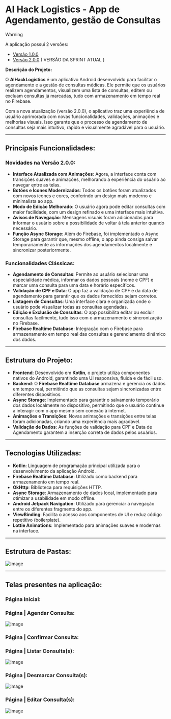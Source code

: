 # AI Hack Logistics - App de Agendamento, gestão de Consultas

> [!WARNING]
> A aplicação possui 2 versões:
> - [Versão 1.0.0](https://github.com/GiovanniSguizzardi/AiHackLogisticsKotlinApp/tree/f44e184e371c74e86e31e70585b6ff3b6c1d938a/ProjetoChallenge)
> - [Versão 2.0.0](https://github.com/GiovanniSguizzardi/AiHackLogisticsKotlinApp/tree/f44e184e371c74e86e31e70585b6ff3b6c1d938a/ProjetoChallengeV2) ( VERSÃO DA SPRINT ATUAL )

**Descrição do Projeto:**

O **AIHackLogistics** é um aplicativo Android desenvolvido para facilitar o agendamento e a gestão de consultas médicas. Ele permite que os usuários realizem agendamentos, visualizem uma lista de consultas, editem ou excluam consultas já marcadas, tudo com armazenamento em tempo real no Firebase. 

Com a nova atualização (versão 2.0.0), o aplicativo traz uma experiência de usuário aprimorada com novas funcionalidades, validações, animações e melhorias visuais. Isso garante que o processo de agendamento de consultas seja mais intuitivo, rápido e visualmente agradável para o usuário.

---

## Principais Funcionalidades:

### **Novidades na Versão 2.0.0**:

- **Interface Atualizada com Animações**: Agora, a interface conta com transições suaves e animações, melhorando a experiência do usuário ao navegar entre as telas.
- **Botões e Ícones Modernizados**: Todos os botões foram atualizados com novos ícones e cores, conferindo um design mais moderno e minimalista ao app.
- **Modo de Edição Melhorado**: O usuário agora pode editar consultas com maior facilidade, com um design refinado e uma interface mais intuitiva.
- **Avisos de Navegação**: Mensagens visuais foram adicionadas para informar o usuário sobre a possibilidade de voltar à tela anterior quando necessário.
- **Função Async Storage**: Além do Firebase, foi implementado o Async Storage para garantir que, mesmo offline, o app ainda consiga salvar temporariamente as informações dos agendamentos localmente e sincronizar posteriormente.

### **Funcionalidades Clássicas**:

- **Agendamento de Consultas**: Permite ao usuário selecionar uma especialidade médica, informar os dados pessoais (nome e CPF) e marcar uma consulta para uma data e horário específicos.
- **Validação de CPF e Data**: O app faz a validação de CPF e da data de agendamento para garantir que os dados fornecidos sejam corretos.
- **Listagem de Consultas**: Uma interface clara e organizada onde o usuário pode visualizar todas as consultas agendadas.
- **Edição e Exclusão de Consultas**: O app possibilita editar ou excluir consultas facilmente, tudo isso com o armazenamento e sincronização no Firebase.
- **Firebase Realtime Database**: Integração com o Firebase para armazenamento em tempo real das consultas e gerenciamento dinâmico dos dados.

---

## Estrutura do Projeto:

- **Frontend**: Desenvolvido em **Kotlin**, o projeto utiliza componentes nativos do Android, garantindo uma UI responsiva, fluida e de fácil uso.
- **Backend**: O **Firebase Realtime Database** armazena e gerencia os dados em tempo real, permitindo que as consultas sejam sincronizadas entre diferentes dispositivos.
- **Async Storage**: Implementado para garantir o salvamento temporário dos dados localmente no dispositivo, permitindo que o usuário continue a interagir com o app mesmo sem conexão à internet.
- **Animações e Transições**: Novas animações e transições entre telas foram adicionadas, criando uma experiência mais agradável.
- **Validação de Dados**: As funções de validação para CPF e Data de Agendamento garantem a inserção correta de dados pelos usuários.

---

## Tecnologias Utilizadas:

- **Kotlin**: Linguagem de programação principal utilizada para o desenvolvimento da aplicação Android.
- **Firebase Realtime Database**: Utilizado como backend para armazenamento em tempo real.
- **OkHttp**: Biblioteca para requisições HTTP.
- **Async Storage**: Armazenamento de dados local, implementado para otimizar a usabilidade em modo offline.
- **Android Jetpack Navigation**: Utilizado para gerenciar a navegação entre os diferentes fragments do app.
- **ViewBinding**: Facilita o acesso aos componentes de UI e reduz código repetitivo (boilerplate).
- **Lottie Animations**: Implementado para animações suaves e modernas na interface.

---

## Estrutura de Pastas:

![image](https://github.com/user-attachments/assets/dbbd2586-d5b8-42f0-940b-773685c5c5c2)

---

## Telas presentes na aplicação:

### Página Inicial:

### Página | Agendar Consulta:
![image](https://github.com/user-attachments/assets/b4c74a07-6be8-428e-943d-b43ad50b61c4)

### Página | Confirmar Consulta:

### Página | Listar Consulta(s):
![image](https://github.com/user-attachments/assets/355fa04b-0675-4909-9bf6-d95ae0b4a50e)

### Página | Desmarcar Consulta(s):
![image](https://github.com/user-attachments/assets/bfa1ed95-21b6-48ef-a0e3-65331b81d602)

### Página | Editar Consulta(s):
![image](https://github.com/user-attachments/assets/f34e9326-cca1-40bf-8e28-3c3de717869e)
